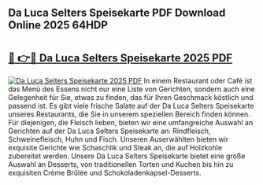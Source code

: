 ## Da Luca Selters Speisekarte PDF Download Online 2025 64HDP

# <h2><a href="http://gcb35k2.nevu.top/?p=Da+Luca+Selters+Speisekarte">🔗 👉🔴 Da Luca Selters Speisekarte 2025 PDF</a></h2>

[![Da Luca Selters Speisekarte 2025 PDF](https://i.imgur.com/dBaPXMq.png)](http://gcb35k2.nevu.top/?p=Da+Luca+Selters+Speisekarte)
In einem Restaurant oder Café ist das Menü des Essens nicht nur eine Liste von Gerichten, sondern auch eine Gelegenheit für Sie, etwas zu finden, das für Ihren Geschmack köstlich und passend ist. Es gibt viele frische Salate auf der Da Luca Selters Speisekarte unseres Restaurants, die Sie in unserem speziellen Bereich finden können. Für diejenigen, die Fleisch lieben, bieten wir eine umfangreiche Auswahl an Gerichten auf der Da Luca Selters Speisekarte an: Rindfleisch, Schweinefleisch, Huhn und Fisch. Unseren Auserwählten bieten wir exquisite Gerichte wie Schaschlik und Steak an, die auf Holzkohle zubereitet werden. Unsere Da Luca Selters Speisekarte bietet eine große Auswahl an Desserts, von traditionellen Torten und Kuchen bis hin zu exquisiten Crème Brûlée und Schokoladenkapsel-Desserts.
